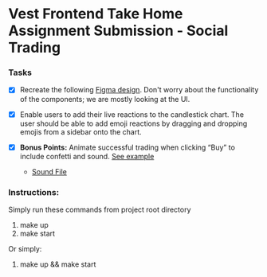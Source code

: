 # Vest Frontend Take Home Assignment Submission - Social Trading

### Tasks

- [x] Recreate the following [Figma design](https://www.figma.com/design/Y0xGAiudDKFthVWTLnyWCT/FrontendxTakehomexAssignment?node-id=0-1&t=hmfOm6qYW2aRQwdN-1). Don't worry about the functionality of the components; we are mostly looking at the UI.

- [x] Enable users to add their live reactions to the candlestick chart. The user should be able to add emoji reactions by dragging and dropping emojis from a sidebar onto the chart. 

- [x]  **Bonus Points:** Animate successful trading when clicking “Buy” to include confetti and sound. [See example](https://drive.google.com/file/d/1BFJUZw83shYzdXBv9I1maoCMkaPRmkxW/view?usp=sharing)

    - [Sound File](https://drive.google.com/file/d/1N6gz4R2qZHrGnOzu49QUP95oQokKw6ID/view?usp=sharing)

### Instructions:
Simply run these commands from project root directory
1. make up
2. make start

Or simply:
1. make up && make start
